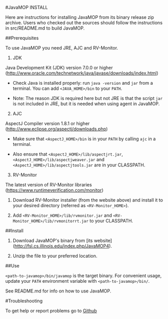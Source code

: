 #JavaMOP INSTALL

Here are instructions for installing JavaMOP from its binary release
zip archive. Users who checked out the sources should follow the
instructions in src/README.md to build JavaMOP.

##Prerequisites

To use JavaMOP you need JRE, AJC and RV-Monitor.

1. JDK

 Java Development Kit (JDK) version 7.0.0 or higher 
 (http://www.oracle.com/technetwork/java/javase/downloads/index.html)

* Check Java is installed properly: run `java -version` and `jar` from
  a terminal. You can add `<JAVA_HOME>/bin` to your `PATH`.

* Note: The reason JDK is required here but not JRE is that the script
  `jar` is not included in JRE, but it is needed when using agent in
  JavaMOP.

2. AJC

 AspectJ Compiler version 1.8.1 or higher
 (http://www.eclipse.org/aspectj/downloads.php)

 * Make sure that `<AspectJ_HOME>/bin` is in your `PATH` by
   calling `ajc` in a terminal.

 * Also ensure that `<AspectJ_HOME>/lib/aspectjrt.jar`,
   `<AspectJ_HOME>/lib/aspectjweaver.jar` and
   `<AspectJ_HOME>/lib/aspectjtools.jar` are in your
   CLASSPATH.

3. RV-Monitor

 The latest version of RV-Monitor libraries 
 (https://www.runtimeverification.com/monitor)

 1. Download RV-Monitor installer (from the website above) and install
 it to your desired directory (referred as `<RV-Monitor_HOME>`).

 2. Add `<RV-Monitor_HOME>/lib/rvmonitor.jar` and
 `<RV-Monitor_HOME>/lib/rvmonitorrt.jar` to your CLASSPATH.

##Install

1. Download JavaMOP's binary from [its website]
(http://fsl.cs.illinois.edu/index.php/JavaMOP4).

2. Unzip the file to your preferred location.

##Use

`<path-to-javamop>/bin/javamop` is the target binary. For convenient
usage, update your `PATH` environment variable with
`<path-to-javamop>/bin/`.

See README.md for info on how to use JavaMOP.

#Troubleshooting

To get help or report problems go to
[Github](https://github.com/runtimeverification/javamop/issues)
